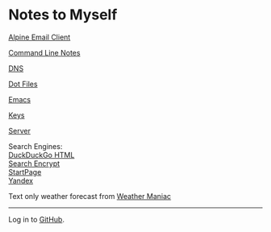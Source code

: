 # Notes to Myself

[Alpine Email Client](alpine.md)

[Command Line Notes](cli.md)

[DNS](dns.md)

[Dot Files](dot.md)

[Emacs](emacs.md)

[Keys](keys.md)

[Server](server.md)

Search Engines:  
[DuckDuckGo HTML](https://duckduckgo.com/html/?kae=b&kg=p)  
[Search Encrypt](https://www.searchencrypt.com/)  
[StartPage](https://www.startpage.com/)  
[Yandex](https://www.yandex.com/)

Text only weather forecast from [Weather Maniac](http://weather.maniac.com/)

- - - 
Log in to [GitHub](https://github.com/login).
